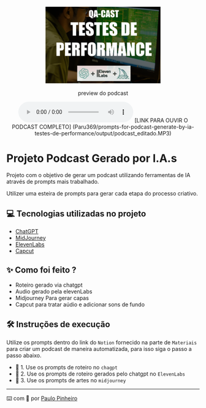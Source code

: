 <p align="center">
<img 
    src="./assets/cover.png"
    width="300"
/>
</p>


<p align="center">
    preview do podcast
</p>

<div align="center">
    <audio src="output/preview.MP3" controls title="Podcast editado"></audio>
    [LINK PARA OUVIR O PODCAST COMPLETO] (Paru369/prompts-for-podcast-generate-by-ia-testes-de-performance/output/podcast_editado.MP3)
</div>

# Projeto Podcast Gerado por I.A.s


Projeto com o objetivo de gerar um podcast utilizando ferramentas de IA através de prompts mais trabalhado.

Utilizer uma esteira de prompts para gerar cada etapa do processo criativo.

## 💻 Tecnologias utilizadas no projeto

- [ChatGPT](https://chat.openai.com/) 
- [MidJourney](https://www.midjourney.com/app/)
- [ElevenLabs](https://beta.elevenlabs.io/)
- [Capcut](https://www.capcut.com/pt-br/)

## ✨ Como foi feito ?

- Roteiro gerado via chatgpt
- Audio gerado pela elevenLabs
- Midjourney Para gerar capas
- Capcut para tratar aúdio e adicionar sons de fundo

## 🛠️ Instruções de execução

Utilize os prompts dentro do link do `Notion` fornecido na parte de `Materiais` para criar um podcast de maneira automatizada, para isso siga o passo a passo abaixo.

- 🤖 1. Use os prompts de roteiro no `chagpt`
- 🤖 2. Use os prompts de roteiro gerados pelo chatgpt no  `ElevenLabs`
- 🤖 3. Use os prompts de artes no `midjourney`


---

⌨️ com 💜 por [Paulo Pinheiro](https://github.com/paru369)